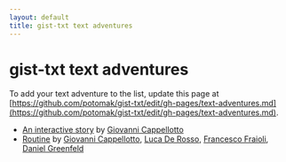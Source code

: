 ```yaml
---
layout: default
title: gist-txt text adventures
---
```


# gist-txt text adventures

To add your text adventure to the list, update this page at
[https://github.com/potomak/gist-txt/edit/gh-pages/text-adventures.md](https://github.com/potomak/gist-txt/edit/gh-pages/text-adventures.md).

* [An interactive story](http://potomak.github.io/gist-txt/#acebd8fe14942fab4e8e)
  by [Giovanni Cappellotto](http://twitter.com/johnnyaboh)
* [Routine](http://j.mp/play-routine)
  by [Giovanni Cappellotto](http://twitter.com/johnnyaboh),
  [Luca De Rosso](http://twitter.com/lucaderosso),
  [Francesco Fraioli](http://twitter.com/pinakes),
  [Daniel Greenfeld](http://twitter.com/campoverdi)
